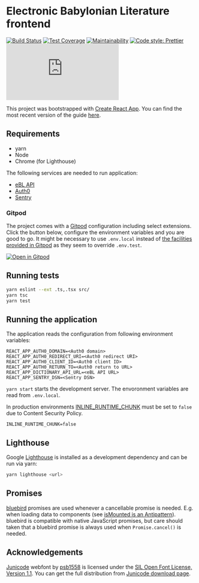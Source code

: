 # Electronic Babylonian Literature frontend

[![Build Status](https://travis-ci.com/ElectronicBabylonianLiterature/ebl-frontend.svg?branch=master)](https://travis-ci.com/ElectronicBabylonianLiterature/ebl-frontend)
[![Test Coverage](https://api.codeclimate.com/v1/badges/0787509d99e64ee3cb93/test_coverage)](https://codeclimate.com/github/ElectronicBabylonianLiterature/ebl-frontend/test_coverage)
[![Maintainability](https://api.codeclimate.com/v1/badges/0787509d99e64ee3cb93/maintainability)](https://codeclimate.com/github/ElectronicBabylonianLiterature/ebl-frontend/maintainability)
[![Code style: Prettier](https://img.shields.io/badge/code_style-prettier-ff69b4)](https://prettier.io)
[![Mozilla HTTP Observatory Grade](https://img.shields.io/mozilla-observatory/grade/www.ebabylon.org?publish)](https://observatory.mozilla.org/analyze/www.ebabylon.org)

This project was bootstrapped with [Create React App](https://github.com/facebookincubator/create-react-app). You can find the most recent version of the guide [here](https://github.com/facebookincubator/create-react-app/blob/master/packages/react-scripts/template/README.md).

## Requirements

- yarn
- Node
- Chrome (for Lighthouse)

The following services are needed to run application:

- [eBL API](https://github.com/ElectronicBabylonianLiterature/ebl-api)
- [Auth0](https://auth0.com)
- [Sentry](https://sentry.io)

### Gitpod

The project comes with a [Gitpod](https://www.gitpod.io) configuration including
select extensions. Click the button below, configure the environment variables and you are good to go.
It might be necessary to use `.env.local` instead of [the facilities provided
in Gitpod](https://www.gitpod.io/docs/environment-variables/) as they seem to override `.env.test`.

[![Open in Gitpod](https://gitpod.io/button/open-in-gitpod.svg)](https://gitpod.io/#https://github.com/ElectronicBabylonianLiterature/ebl-frontend)

## Running tests

```sh
yarn eslint --ext .ts,.tsx src/
yarn tsc
yarn test
```

## Running the application

The application reads the configuration from following environment variables:

```dotenv
REACT_APP_AUTH0_DOMAIN=<Auth0 domain>
REACT_APP_AUTH0_REDIRECT_URI=<Auth0 redirect URI>
REACT_APP_AUTH0_CLIENT_ID=<Auth0 client ID>
REACT_APP_AUTH0_RETURN_TO=<Auth0 return to URL>
REACT_APP_DICTIONARY_API_URL=<eBL API URL>
REACT_APP_SENTRY_DSN=<Sentry DSN>
```

`yarn start` starts the development server. The envoronment variables are read from `.env.local`.

In production environments [INLINE_RUNTIME_CHUNK](https://create-react-app.dev/docs/advanced-configuration) must be set to `false` due to Content Security Policy.

```dotenv
INLINE_RUNTIME_CHUNK=false
```

## Lighthouse

Google [Lighthouse](https://developers.google.com/web/tools/lighthouse/) is installed as a development dependency and can be run via yarn:

```sh
yarn lighthouse <url>
```

## Promises

[bluebird](http://bluebirdjs.com) promises are used whenever a cancellable promise is needed. E.g. when loading data to components (see [isMounted is an Antipattern](https://reactjs.org/blog/2015/12/16/ismounted-antipattern.html)). bluebird is compatible with native JavaScript promises, but care should taken that a bluebird promise is always used when `Promise.cancel()` is needed.

## Acknowledgements

[Junicode](http://junicode.sourceforge.net/) webfont by [psb1558](http://sourceforge.net/users/psb1558) is licensed under the [SIL Open Font License, Version 1.1](http://scripts.sil.org/OFL). You can get the full distribution from [Junicode download page](http://sourceforge.net/projects/junicode/?source=typ_redirect).
